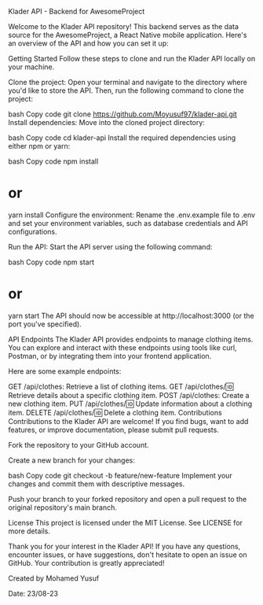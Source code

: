 Klader API - Backend for AwesomeProject

Welcome to the Klader API repository! This backend serves as the data source for the AwesomeProject, a React Native mobile application. Here's an overview of the API and how you can set it up:

Getting Started
Follow these steps to clone and run the Klader API locally on your machine.

Clone the project:
Open your terminal and navigate to the directory where you'd like to store the API. Then, run the following command to clone the project:

bash
Copy code
git clone https://github.com/Moyusuf97/klader-api.git
Install dependencies:
Move into the cloned project directory:

bash
Copy code
cd klader-api
Install the required dependencies using either npm or yarn:

bash
Copy code
npm install
# or
yarn install
Configure the environment:
Rename the .env.example file to .env and set your environment variables, such as database credentials and API configurations.

Run the API:
Start the API server using the following command:

bash
Copy code
npm start
# or
yarn start
The API should now be accessible at http://localhost:3000 (or the port you've specified).

API Endpoints
The Klader API provides endpoints to manage clothing items. You can explore and interact with these endpoints using tools like curl, Postman, or by integrating them into your frontend application.

Here are some example endpoints:

GET /api/clothes: Retrieve a list of clothing items.
GET /api/clothes/:id: Retrieve details about a specific clothing item.
POST /api/clothes: Create a new clothing item.
PUT /api/clothes/:id: Update information about a clothing item.
DELETE /api/clothes/:id: Delete a clothing item.
Contributions
Contributions to the Klader API are welcome! If you find bugs, want to add features, or improve documentation, please submit pull requests.

Fork the repository to your GitHub account.

Create a new branch for your changes:

bash
Copy code
git checkout -b feature/new-feature
Implement your changes and commit them with descriptive messages.

Push your branch to your forked repository and open a pull request to the original repository's main branch.

License
This project is licensed under the MIT License. See LICENSE for more details.

Thank you for your interest in the Klader API! If you have any questions, encounter issues, or have suggestions, don't hesitate to open an issue on GitHub. Your contribution is greatly appreciated!

Created by Mohamed Yusuf 

Date: 23/08-23
